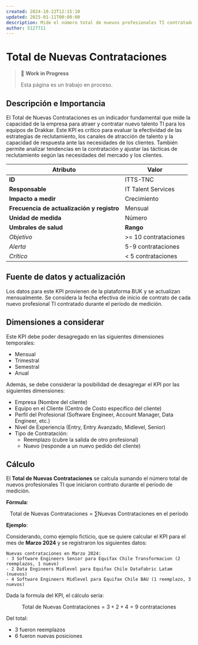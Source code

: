 ```yaml
---
created: 2024-10-22T12:15:10
updated: 2025-01-11T00:00:00
description: Mide el número total de nuevos profesionales TI contratados en un período específico.
author: 5127711
---
```

# Total de Nuevas Contrataciones

> 🚧 **Work in Progress**
>
> Esta página es un trabajo en proceso.

## Descripción e Importancia

El Total de Nuevas Contrataciones es un indicador fundamental que mide la capacidad de la empresa para atraer y contratar nuevo talento TI para los equipos de Drakkar. Este KPI es crítico para evaluar la efectividad de las estrategias de reclutamiento, los canales de atracción de talento y la capacidad de respuesta ante las necesidades de los clientes. También permite analizar tendencias en la contratación y ajustar las tácticas de reclutamiento según las necesidades del mercado y los clientes.

| **Atributo**                               | **Valor**            |
|--------------------------------------------|----------------------|
| **ID**                                     | ITTS-TNC             |
| **Responsable**                            | IT Talent Services   |
| **Impacto a medir**                        | Crecimiento          |
| **Frecuencia de actualización y registro** | Mensual              |
| **Unidad de medida**                       | Número               |
| **Umbrales de salud**                      | **Rango**            |
| *Objetivo*                                 | >= 10 contrataciones |
| *Alerta*                                   | 5-9 contrataciones   |
| *Crítico*                                  | < 5 contrataciones   |

## Fuente de datos y actualización

Los datos para este KPI provienen de la plataforma BUK y se actualizan mensualmente. Se considera la fecha efectiva de inicio de contrato de cada nuevo profesional TI contratado durante el período de medición.

## Dimensiones a considerar

Este KPI debe poder desagregado en las siguientes dimensiones temporales:

- Mensual
- Trimestral
- Semestral
- Anual

Además, se debe considerar la posibilidad de desagregar el KPI por las siguientes dimensiones:

- Empresa (Nombre del cliente)
- Equipo en el Cliente (Centro de Costo específico del cliente)
- Perfil del Profesional (Software Engineer, Account Manager, Data Engineer, etc.)
- Nivel de Experiencia (Entry, Entry Avanzado, Midlevel, Senior)
- Tipo de Contratación:
    - Reemplazo (cubre la salida de otro profesional)
    - Nuevo (responde a un nuevo pedido del cliente)

## Cálculo

El **Total de Nuevas Contrataciones** se calcula sumando el número total de nuevos profesionales TI que iniciaron contrato durante el período de medición.

**Fórmula**:

$$\text{Total de Nuevas Contrataciones} = \sum{\text{Nuevas Contrataciones en el período}}$$

**Ejemplo**:

Considerando, como ejemplo ficticio, que se quiere calcular el KPI para el mes de **Marzo 2024** y se registraron los siguientes datos:

```plaintext
Nuevas contrataciones en Marzo 2024:
- 3 Software Engineers Senior para Equifax Chile Transformacion (2 reemplazos, 1 nuevo)
- 2 Data Engineers Midlevel para Equifax Chile Datafabric Latam (nuevos)
- 4 Software Engineers Midlevel para Equifax Chile BAU (1 reemplazo, 3 nuevos)
```

Dada la formula del KPI, el cálculo sería:

$$\text{Total de Nuevas Contrataciones} = 3 + 2 + 4 = 9\text{ contrataciones}$$

Del total:

- 3 fueron reemplazos
- 6 fueron nuevas posiciones
